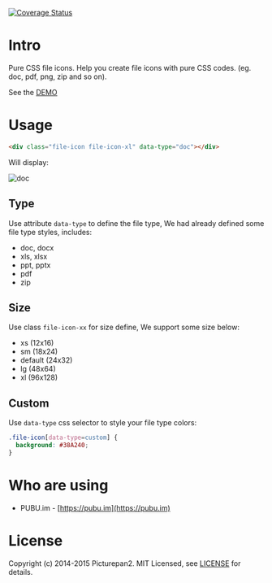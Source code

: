 [![Coverage Status](https://coveralls.io/repos/github/max-zinn/fileicon.css/badge.svg?branch=master)](https://coveralls.io/github/max-zinn/fileicon.css?branch=master)

# Intro

Pure CSS file icons. Help you create file icons with pure CSS codes. (eg. doc, pdf, png, zip and so on).

See the [DEMO]

# Usage

```html
<div class="file-icon file-icon-xl" data-type="doc"></div>
```

Will display:

![doc](https://cloud.githubusercontent.com/assets/119550/5550524/583be08c-8be2-11e4-99a3-d7e9f24b1db3.jpg)

## Type

Use attribute `data-type` to define the file type, We had already defined some file type styles, includes:

- doc, docx
- xls, xlsx
- ppt, pptx
- pdf
- zip

## Size

Use class `file-icon-xx` for size define, We support some size below:
 
- xs  (12x16)
- sm  (18x24)
- default (24x32)
- lg  (48x64)
- xl  (96x128)

## Custom

Use `data-type` css selector to style your file type colors:

```css
.file-icon[data-type=custom] {
  background: #38A240;
}
```

# Who are using

- PUBU.im - [https://pubu.im](https://pubu.im)

# License

Copyright (c) 2014-2015 Picturepan2. MIT Licensed, see [LICENSE] for details.

[DEMO]: https://picturepan2.github.io/fileicon.css
[LICENSE]: https://picturepan2.github.io/fileicon.css/LICENSE
[中文文档]: https://github.com/picturepan2/fileicon.css/blob/master/README_CN.md
